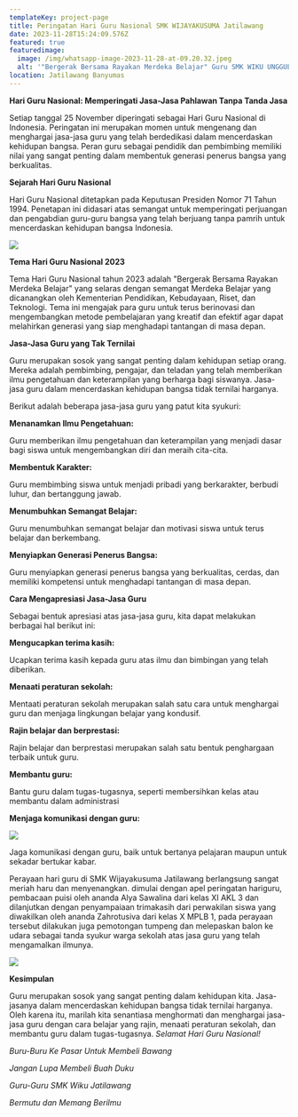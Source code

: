 ```yaml
---
templateKey: project-page
title: Peringatan Hari Guru Nasional SMK WIJAYAKUSUMA Jatilawang
date: 2023-11-28T15:24:09.576Z
featured: true
featuredimage:
  image: /img/whatsapp-image-2023-11-28-at-09.20.32.jpeg
  alt: '"Bergerak Bersama Rayakan Merdeka Belajar" Guru SMK WIKU UNGGUL dan Berilmu'
location: Jatilawang Banyumas
---
```

**Hari Guru Nasional: Memperingati Jasa-Jasa Pahlawan Tanpa Tanda Jasa**

Setiap tanggal 25 November diperingati sebagai Hari Guru Nasional di Indonesia. Peringatan ini merupakan momen untuk mengenang dan menghargai jasa-jasa guru yang telah berdedikasi dalam mencerdaskan kehidupan bangsa. Peran guru sebagai pendidik dan pembimbing memiliki nilai yang sangat penting dalam membentuk generasi penerus bangsa yang berkualitas.

**Sejarah Hari Guru Nasional**

Hari Guru Nasional ditetapkan pada Keputusan Presiden Nomor 71 Tahun 1994. Penetapan ini didasari atas semangat untuk memperingati perjuangan dan pengabdian guru-guru bangsa yang telah berjuang tanpa pamrih untuk mencerdaskan kehidupan bangsa Indonesia.

![](/img/whatsapp-image-2023-11-29-at-21.42.56.jpeg)

**Tema Hari Guru Nasional 2023**

Tema Hari Guru Nasional tahun 2023 adalah "Bergerak Bersama Rayakan Merdeka Belajar"  yang selaras dengan semangat Merdeka Belajar yang dicanangkan oleh Kementerian Pendidikan, Kebudayaan, Riset, dan Teknologi. Tema ini mengajak para guru untuk terus berinovasi dan mengembangkan metode pembelajaran yang kreatif dan efektif agar dapat melahirkan generasi yang siap menghadapi tantangan di masa depan.

**Jasa-Jasa Guru yang Tak Ternilai**

Guru merupakan sosok yang sangat penting dalam kehidupan setiap orang. Mereka adalah pembimbing, pengajar, dan teladan yang telah memberikan ilmu pengetahuan dan keterampilan yang berharga bagi siswanya. Jasa-jasa guru dalam mencerdaskan kehidupan bangsa tidak ternilai harganya.

Berikut adalah beberapa jasa-jasa guru yang patut kita syukuri:

**Menanamkan Ilmu Pengetahuan:** 

Guru memberikan ilmu pengetahuan dan keterampilan yang menjadi dasar bagi siswa untuk mengembangkan diri dan meraih cita-cita.

**Membentuk Karakter:**

 Guru membimbing siswa untuk menjadi pribadi yang berkarakter, berbudi luhur, dan bertanggung jawab.

**Menumbuhkan Semangat Belajar:** 

Guru menumbuhkan semangat belajar dan motivasi siswa untuk terus belajar dan berkembang.

**Menyiapkan Generasi Penerus Bangsa:** 

Guru menyiapkan generasi penerus bangsa yang berkualitas, cerdas, dan memiliki kompetensi untuk menghadapi tantangan di masa depan.

**Cara Mengapresiasi Jasa-Jasa Guru**

Sebagai bentuk apresiasi atas jasa-jasa guru, kita dapat melakukan berbagai hal berikut ini:

**Mengucapkan terima kasih:** 

Ucapkan terima kasih kepada guru atas ilmu dan bimbingan yang telah diberikan.

**Menaati peraturan sekolah:** 

Mentaati peraturan sekolah merupakan salah satu cara untuk menghargai guru dan menjaga lingkungan belajar yang kondusif.

**Rajin belajar dan berprestasi:** 

Rajin belajar dan berprestasi merupakan salah satu bentuk penghargaan terbaik untuk guru.

**Membantu guru:** 

Bantu guru dalam tugas-tugasnya, seperti membersihkan kelas atau membantu dalam administrasi

**Menjaga komunikasi dengan guru:** 

![](/img/whatsapp-image-2023-11-26-at-23.13.48.jpeg)

Jaga komunikasi dengan guru, baik untuk bertanya pelajaran maupun untuk sekadar bertukar kabar.

 Perayaan hari guru di SMK Wijayakusuma Jatilawang berlangsung sangat meriah haru dan menyenangkan. dimulai dengan apel peringatan hariguru, pembacaan puisi oleh ananda Alya Sawalina dari kelas XI AKL 3 dan dilanjutkan dengan penyampaiaan trimakasih dari perwakilan siswa yang diwakilkan oleh ananda Zahrotusiva dari kelas X MPLB 1, pada perayaan tersebut dilakukan juga pemotongan tumpeng dan melepaskan balon ke udara sebagai tanda syukur warga sekolah atas jasa guru yang telah mengamalkan ilmunya.         

![](/img/whatsapp-image-2023-11-25-at-09.04.25.jpeg)

**Kesimpulan**

Guru merupakan sosok yang sangat penting dalam kehidupan kita. Jasa-jasanya dalam mencerdaskan kehidupan bangsa tidak ternilai harganya. Oleh karena itu, marilah kita senantiasa menghormati dan menghargai jasa-jasa guru dengan cara belajar yang rajin, menaati peraturan sekolah, dan membantu guru dalam tugas-tugasnya. *Selamat Hari Guru Nasional!*

*B﻿uru-Buru Ke Pasar Untuk Membeli Bawang*

*J﻿angan Lupa Membeli Buah Duku*

*G﻿uru-Guru SMK Wiku Jatilawang* 

*B﻿ermutu dan Memang Berilmu*